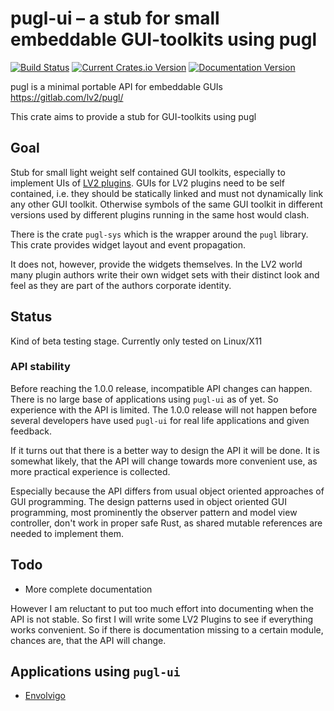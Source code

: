 # pugl-ui – a stub for small embeddable GUI-toolkits using pugl

[![Build Status][travis-badge]][travis-url]
[![Current Crates.io Version][crates-badge]][crates-url]
[![Documentation Version][docs-badge]][docs-url]

[travis-badge]: https://travis-ci.com/johannes-mueller/pugl-ui.svg?branch=master
[travis-url]: https://travis-ci.com/johannes-mueller/pugl-ui
[crates-badge]: https://img.shields.io/crates/v/pugl-ui.svg
[crates-url]: https://crates.io/crates/pugl-ui
[docs-badge]: https://docs.rs/pugl-ui/badge.svg
[docs-url]: https://docs.rs/pugl-ui/

pugl is a minimal portable API for embeddable GUIs https://gitlab.com/lv2/pugl/

This crate aims to provide a stub for GUI-toolkits using pugl


## Goal

Stub for small light weight self contained GUI toolkits, especially to
implement UIs of [LV2 plugins](https://lv2plug.in). GUIs for LV2 plugins need
to be self contained, i.e. they should be statically linked and must not
dynamically link any other GUI toolkit. Otherwise symbols of the same GUI
toolkit in different versions used by different plugins running in the same
host would clash.

There is the crate `pugl-sys` which is the wrapper around the `pugl`
library. This crate provides widget layout and event propagation.

It does not, however, provide the widgets themselves. In the LV2 world many
plugin authors write their own widget sets with their distinct look and feel as
they are part of the authors corporate identity.


## Status

Kind of beta testing stage. Currently only tested on Linux/X11

### API stability

Before reaching the 1.0.0 release, incompatible API changes can happen. There
is no large base of applications using `pugl-ui` as of yet. So experience with
the API is limited. The 1.0.0 release will not happen before several developers
have used `pugl-ui` for real life applications and given feedback.

If it turns out that there is a better way to design the API it will be
done. It is somewhat likely, that the API will change towards more convenient
use, as more practical experience is collected.

Especially because the API differs from usual object oriented approaches of GUI
programming. The design patterns used in object oriented GUI programming, most
prominently the observer pattern and model view controller, don't work in
proper safe Rust, as shared mutable references are needed to implement them.

## Todo

* More complete documentation

However I am reluctant to put too much effort into documenting when the API is
not stable. So first I will write some LV2 Plugins to see if everything works
convenient. So if there is documentation missing to a certain module, chances
are, that the API will change.


## Applications using `pugl-ui`

* [Envolvigo](https://github.com/johannes-mueller/envolvigo)
